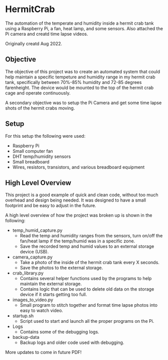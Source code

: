 # HermitCrab
The automation of the temperate and humidity inside a hermit crab tank using a Raspberry Pi, a fan, heat lamp, and some sensors. Also attached the Pi camera and creatd time lapse videos. 

Originally creatd Aug 2022.

## Objective
The objective of this project was to create an automated system that could help maintain a specific tempeture and humidity range in my hermit crab tank, specifically between 70%-85% humidity and 72-85 degrees farenheight. The device would be mounted to the top of the hermit crab cage and operate continuously.

A secondary objective was to setup the Pi Camera and get some time lapse shots of the hermit crabs moving.

## Setup
For this setup the following were used:
- Raspberry Pi
- Small computer fan
- DHT temp/humidity sensors
- Small breadboard
- Wires, resistors, transistors, and various breadboard equipment

## High Level Overview
This project is a good example of quick and clean code, without too much overhead and design being needed. It was designed to have a small footprint and be easy to adjust in the future.

A high level overview of how the project was broken up is shown in the following:
- temp_humid_capture.py
   - Read the temp and humidity ranges from the sensors, turn on/off the fan/heat lamp if the temp/humid was in a specific zone.
   - Save the recorded temp and humid values to an external storage device (USB).
- camera_capture.py
    - Take a photo of the inside of the hermit crab tank every X seconds.
    - Save the photos to the external storage.
- crab_library.py
    - Contains several helper functions used by the programs to help maintain the external storage.
    - Contains logic that can be used to delete old data on the storage device if it starts getting too full.
- images_to_video.py
    - Small program to stitch together and format time lapse photos into easy to watch video.
- startup.sh
    - Script used to start and launch all the proper programs on the Pi.
- Logs
    - Contains some of the debugging logs.
- backup-data
    - Backup logs and older code used with debugging.

More updates to come in future PDF!
